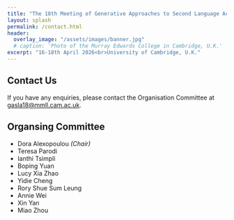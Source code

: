 ```yaml
---
title: "The 18th Meeting of Generative Approaches to Second Language Acquisition"
layout: splash
permalink: /contact.html
header:
  overlay_image: "/assets/images/banner.jpg"
  # caption: 'Photo of the Murray Edwards College in Cambridge, U.K.'
excerpt: "16-18th April 2026<br>University of Cambridge, U.K."
---
```


## Contact Us

If you have any enquiries, please contact the Organisation Committee at <a href="mailto:gasla18@mmll.cam.ac.uk" target="_blank">gasla18@mmll.cam.ac.uk</a>. 

## Organsing Committee

* Dora Alexopoulou _(Chair)_
* Teresa Parodi 
* Ianthi Tsimpli
* Boping Yuan
* Lucy Xia Zhao
* Yidie Cheng
* Rory Shue Sum Leung
* Annie Wei
* Xin Yan
* Miao Zhou
